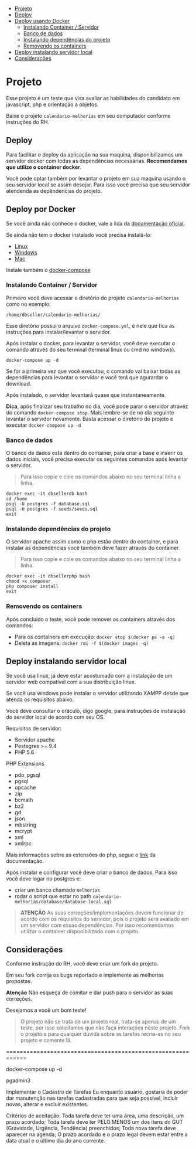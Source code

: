 - [Projeto](#projeto)
- [Deploy](#Deploy) 
- [Deploy usando Docker](#deploy-docker)
    - [Instalando Container / Servidor](#docker-servidor-up)
    - [Banco de dados](#docker-banco)
    - [Instalando dependências do projeto](#docker-dependencias-projeto)
    - [Removendo os containers](#docker-remover)
- [Deploy instalando servidor local ](#deploy-local)
- [Considerações](#consideracoes)


# Projeto
Esse projeto é um teste que visa avaliar as habilidades do candidato em javascript, php e orientação a objetos.

Baixe o projeto `calendario-melhorias` em seu computador conforme instruções do RH.

## Deploy 

Para facilitar o deploy da aplicação na sua maquina, disponibilizamos um servidor docker com todas as dependências necessárias.
**Recomendamos que utilize o container docker**.

Você pode optar também por levantar o projeto em sua maquina usando o seu servidor local se assim desejar.
Para isso você precisa que seu servidor atendenda as depêndencias do projeto.

<div id='deploy-docker'/>

## Deploy por Docker
Se você ainda não conhece o docker, vale a lida da [documentação oficial](https://docs.docker.com/).

Se ainda não tem o docker instalado você precisa instalá-lo:
 - [Linux](https://docs.docker.com/engine/install/)
 - [Windows](https://docs.docker.com/docker-for-windows/install/)
 - [Mac](https://docs.docker.com/docker-for-mac/install/)

 Instale também o [docker-compose](https://docs.docker.com/compose/install/)

<div id='docker-servidor-up'/>

### Instalando Container / Servidor

Primeiro você deve acessar o diretório do projeto `calendario-melhorias` como no exemplo:
```
/home/dbseller/calendario-melhorias/
```

Esse diretório possui o arquivo `docker-compose.yml`, é nele que fica as instruções para instalar/levantar o servidor. 


Após instalar o docker, para levantar o servidor, você deve executar o comando através do seu terminal (terminal linux ou cmd no windows).

```shell
docker-compose up -d
```

Se for a primeira vez que você executou, o comando vai baixar todas as dependências para levantar o servidor e você terá que agurardar o download.

Após instalado, o servidor levantará quase que instantaneamente. 

**Dica**, após finalizar seu trabalho no dia, você pode parar o servidor atravéz do comando `docker-compose stop`. Mais lembre-se de no dia seguinte levantar o servidor novamente. Basta acessar o diretório do projeto e executar `docker-compose up -d`

<div id='docker-banco'/>

### Banco de dados
O banco de dados esta dentro do container, para criar a base e inserir os dados iniciais, você precisa executar os seguintes comandos após levantar o servidor.

> Para isso copie e cole os comandos abaixo no seu terminal linha a linha.

```shell
docker exec -it dbsellerdb bash
cd /home
psql -U postgres -f database.sql
psql -U postgres -f seeds/seeds.sql
exit
```

<div id='docker-dependencias-projeto'/>

### Instalando dependências do projeto
O servidor apache assim como o php estão dentro do container, e para instalar as dependências você também deve fazer através do container.

> Para isso copie e cole os comandos abaixo no seu terminal linha a linha.

```shell
docker exec -it dbsellerphp bash
chmod +x composer
php composer install
exit
```

<div id='docker-remover'/>

### Removendo os containers
Após concluído o teste, você pode remover os containers através dos comandos:

- Para os containers em execução: `docker stop $(docker ps -a -q)`
- Deleta as imagens: `docker rmi -f $(docker images -q)`

<div id='deploy-local'/>

## Deploy instalando servidor local 

Se você usa linux, já deve estar acostumado com a instalação de um servidor web compatível com a sua distribuição linux.

Se você usa windows pode instalar o servidor utilizando XAMPP desde que atenda os requisitos abaixo. 

Você deve consultar o oráculo, digo google, para instruções de instalação do servidor local de acordo com seu OS.

Requisitos de servidor: 

- Servidor apache
- Postegres >= 9.4  
- PHP 5.6

PHP Extensions
- pdo_pgsql
- pgsql
- opcache
- zip
- bcmath
- bz2
- gd
- json
- mbstring
- mcrypt
- xml
- xmlrpc

Mais informações sobre as extensões do php, segue o [link](https://www.php.net/manual/pt_BR/extensions.alphabetical.php) da documentação.


Após instalar e configurar você deve criar o banco de dados. 
Para isso você deve logar no postgres e:
- criar um banco chamado `melhorias`
- rodar o script que estar no path `calendario-melhorias/database/database-local.sql`


> **ATENÇÃO** As suas correções/implementações devem funcionar de acordo com os requisitos do servidor, pois o projeto será avaliado em um servidor com essas dependências. Por isso recomendamos utilizar o container disponibilizado com o projeto. 


<div id='consideracoes'/>

## Considerações
Conforme instrução do RH, você deve criar um fork do projeto.

Em seu fork corrija os bugs reportado e implemente as melhorias propostas.

**Atenção** Não esqueça de comitar e dar push para o servidor as suas correções.

Desejamos a você um bom teste!

> O projeto não se trata de um projeto real, trata-se apenas de um teste, por isso solicitamos que não faça interações neste projeto.
Fork o projeto e para qualquer dúvida sobre as tarefas recrie-as no seu projeto e comente lá.



============================================================

docker-compose up -d

pgadmin3


Implementar o Cadastro de Tarefas
Eu enquanto usuário, gostaria de poder dar manutenção nas tarefas cadastradas para que seja possível, incluir novas, alterar e excluir existentes.

Critérios de aceitação:
Toda tarefa deve ter uma área, uma descrição, um prazo acordado;
Toda tarefa deve ter PELO MENOS um dos itens do GUT (Gravidade, Urgência, Tendência) preenchidos;
Toda nova tarefa deve aparecer na agenda;
O prazo acordado e o prazo legal devem estar entre a data atual e o último dia do ano corrente.